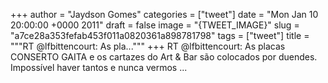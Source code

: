 
+++
author = "Jaydson Gomes"
categories = ["tweet"]
date = "Mon Jan 10 20:00:00 +0000 2011"
draft = false
image = "{TWEET_IMAGE}"
slug = "a7ce28a353fefab453f011a0820361a898781798"
tags = ["tweet"]
title = """RT @lfbittencourt: As pla..."""
+++
RT @lfbittencourt: As placas CONSERTO GAITA e os cartazes do Art & Bar são colocados por duendes. Impossível haver tantos e nunca vermos ...
